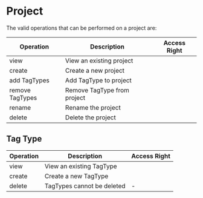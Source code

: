# Project

The valid operations that can be performed on a project are:

| **Operation**   | **Description**             | **Access Right**                                                        |
| --------------- | --------------------------- | ----------------------------------------------------------------------- |
| view            | View an existing project    | <Read/>                                                                 |
| create          | Create a new project        | <Create hint="The create rights need to be from an affiliation group"/> |
| add TagTypes    | Add TagType to project      | <Modify/>                                                               |
| remove TagTypes | Remove TagType from project | <Modify/>                                                               |
| rename          | Rename the project          | <Modify/>                                                               |
| delete          | Delete the project          | <Delete/>                                                               |

## Tag Type

| **Operation** | **Description**            | **Access Right**                                                        |
| ------------- | -------------------------- | ----------------------------------------------------------------------- |
| view          | View an existing TagType   | <Any/>                                                                  |
| create        | Create a new TagType       | <Create hint="The create rights need to be from an affiliation group"/> |
| delete        | TagTypes cannot be deleted | -                                                                       |
